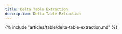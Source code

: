 ```yaml
---
title: Delta Table Extraction
description: Delta Table Extraction
---
```


{% include "articles/table/delta-table-extraction.md" %}